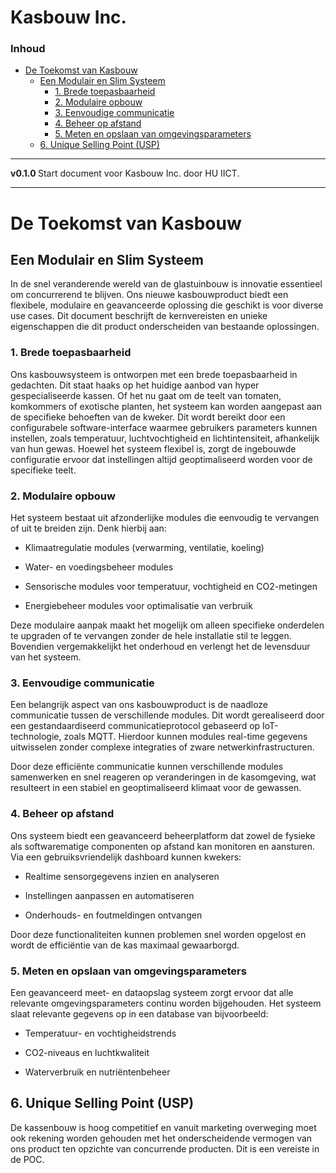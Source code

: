 # Kasbouw Inc.[](title-id) <!-- omit in toc -->

### Inhoud[](toc-id) <!-- omit in toc -->

- [De Toekomst van Kasbouw](#de-toekomst-van-kasbouw)
  - [Een Modulair en Slim Systeem](#een-modulair-en-slim-systeem)
    - [1. Brede toepasbaarheid](#1-brede-toepasbaarheid)
    - [2. Modulaire opbouw](#2-modulaire-opbouw)
    - [3. Eenvoudige communicatie](#3-eenvoudige-communicatie)
    - [4. Beheer op afstand](#4-beheer-op-afstand)
    - [5. Meten en opslaan van omgevingsparameters](#5-meten-en-opslaan-van-omgevingsparameters)
  - [6. Unique Selling Point (USP)](#6-unique-selling-point-usp)

---

**v0.1.0 [](version-id)** Start document voor Kasbouw Inc. door HU IICT[](author-id).

---

# De Toekomst van Kasbouw

## Een Modulair en Slim Systeem

In de snel veranderende wereld van de glastuinbouw is innovatie essentieel om concurrerend te blijven. Ons nieuwe kasbouwproduct biedt een flexibele, modulaire en geavanceerde oplossing die geschikt is voor diverse use cases. Dit document beschrijft de kernvereisten en unieke eigenschappen die dit product onderscheiden van bestaande oplossingen.

### 1. Brede toepasbaarheid

Ons kasbouwsysteem is ontworpen met een brede toepasbaarheid in gedachten. Dit staat haaks op het huidige aanbod van hyper gespecialiseerde kassen. Of het nu gaat om de teelt van tomaten, komkommers of exotische planten, het systeem kan worden aangepast aan de specifieke behoeften van de kweker. Dit wordt bereikt door een configurabele software-interface waarmee gebruikers parameters kunnen instellen, zoals temperatuur, luchtvochtigheid en lichtintensiteit, afhankelijk van hun gewas. Hoewel het systeem flexibel is, zorgt de ingebouwde configuratie ervoor dat instellingen altijd geoptimaliseerd worden voor de specifieke teelt.

### 2. Modulaire opbouw 

Het systeem bestaat uit afzonderlijke modules die eenvoudig te vervangen of uit te breiden zijn. Denk hierbij aan:

- Klimaatregulatie modules (verwarming, ventilatie, koeling)

- Water- en voedingsbeheer modules

- Sensorische modules voor temperatuur, vochtigheid en CO2-metingen

- Energiebeheer modules voor optimalisatie van verbruik

Deze modulaire aanpak maakt het mogelijk om alleen specifieke onderdelen te upgraden of te vervangen zonder de hele installatie stil te leggen. Bovendien vergemakkelijkt het onderhoud en verlengt het de levensduur van het systeem.

### 3. Eenvoudige communicatie

Een belangrijk aspect van ons kasbouwproduct is de naadloze communicatie tussen de verschillende modules. Dit wordt gerealiseerd door een gestandaardiseerd communicatieprotocol gebaseerd op IoT-technologie, zoals MQTT. Hierdoor kunnen modules real-time gegevens uitwisselen zonder complexe integraties of zware netwerkinfrastructuren.

Door deze efficiënte communicatie kunnen verschillende modules samenwerken en snel reageren op veranderingen in de kasomgeving, wat resulteert in een stabiel en geoptimaliseerd klimaat voor de gewassen.

### 4. Beheer op afstand

Ons systeem biedt een geavanceerd beheerplatform dat zowel de fysieke als softwarematige componenten op afstand kan monitoren en aansturen. Via een gebruiksvriendelijk dashboard kunnen kwekers:

- Realtime sensorgegevens inzien en analyseren

- Instellingen aanpassen en automatiseren

- Onderhouds- en foutmeldingen ontvangen

Door deze functionaliteiten kunnen problemen snel worden opgelost en wordt de efficiëntie van de kas maximaal gewaarborgd.

### 5. Meten en opslaan van omgevingsparameters

Een geavanceerd meet- en dataopslag systeem zorgt ervoor dat alle relevante omgevingsparameters continu worden bijgehouden. Het systeem slaat relevante gegevens op in een database van bijvoorbeeld:

- Temperatuur- en vochtigheidstrends

- CO2-niveaus en luchtkwaliteit

- Waterverbruik en nutriëntenbeheer

## 6. Unique Selling Point (USP)
De kassenbouw is hoog competitief en vanuit marketing overweging moet ook rekening worden gehouden met het onderscheidende vermogen van ons product ten opzichte van concurrende producten. Dit is een vereiste in de POC.
